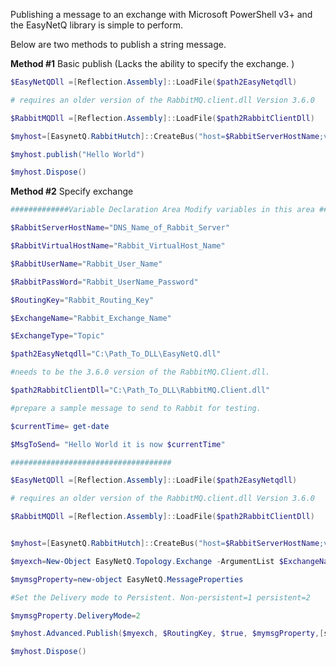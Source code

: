 Publishing a message to an exchange with Microsoft PowerShell v3+ and the EasyNetQ library is simple to perform.   

Below are two methods to publish a string message.  

**************Method #1************** Basic publish  (Lacks the ability to specify the exchange. ) 


```powershell
$EasyNetQDll =[Reflection.Assembly]::LoadFile($path2EasyNetqdll)

# requires an older version of the RabbitMQ.client.dll Version 3.6.0

$RabbitMQDll =[Reflection.Assembly]::LoadFile($path2RabbitClientDll)

$myhost=[EasynetQ.RabbitHutch]::CreateBus("host=$RabbitServerHostName;virtualHost=$RabbitVirtualHostName;username=$RabbitUserName;password=$RabbitPassWord")

$myhost.publish("Hello World")

$myhost.Dispose()
```

**************Method #2************** Specify exchange 

```powershell
#############Variable Declaration Area Modify variables in this area ###################

$RabbitServerHostName="DNS_Name_of_Rabbit_Server"

$RabbitVirtualHostName="Rabbit_VirtualHost_Name"

$RabbitUserName="Rabbit_User_Name"

$RabbitPassWord="Rabbit_UserName_Password"

$RoutingKey="Rabbit_Routing_Key"

$ExchangeName="Rabbit_Exchange_Name"

$ExchangeType="Topic"

$path2EasyNetqdll="C:\Path_To_DLL\EasyNetQ.dll"

#needs to be the 3.6.0 version of the RabbitMQ.Client.dll.

$path2RabbitClientDll="C:\Path_To_DLL\RabbitMQ.Client.dll"

#prepare a sample message to send to Rabbit for testing.

$currentTime= get-date

$MsgToSend= "Hello World it is now $currentTime"

####################################

$EasyNetQDll =[Reflection.Assembly]::LoadFile($path2EasyNetqdll)

# requires an older version of the RabbitMQ.client.dll Version 3.6.0

$RabbitMQDll =[Reflection.Assembly]::LoadFile($path2RabbitClientDll)


$myhost=[EasynetQ.RabbitHutch]::CreateBus("host=$RabbitServerHostName;virtualHost=$RabbitVirtualHostName;username=$RabbitUserName;password=$RabbitPassWord")

$myexch=New-Object EasyNetQ.Topology.Exchange -ArgumentList $ExchangeName

$mymsgProperty=new-object EasyNetQ.MessageProperties

#Set the Delivery mode to Persistent. Non-persistent=1 persistent=2

$mymsgProperty.DeliveryMode=2

$myhost.Advanced.Publish($myexch, $RoutingKey, $true, $mymsgProperty,[system.text.encoding]::UTF8.GetBytes($MsgToSend))

$myhost.Dispose()
```